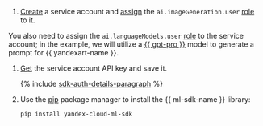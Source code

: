 1. [Create](../../../iam/operations/sa/create.md) a service account and [assign](../../../iam/operations/sa/assign-role-for-sa.md) the `ai.imageGeneration.user` [role](../../../foundation-models/security/index.md#imageGeneration-user) to it.

You also need to assign the `ai.languageModels.user` [role](../../../foundation-models/security/index.md#languageModels-user) to the service account; in the example, we will utilize a [{{ gpt-pro }}](../../../foundation-models/concepts/yandexgpt/index.md) model to generate a prompt for {{ yandexart-name }}.
1. [Get](../../../iam/operations/authentication/manage-api-keys.md#create-api-key) the service account API key and save it.

    {% include [sdk-auth-details-paragraph](../sdk-auth-details-paragraph.md) %}
1. Use the [pip](https://pip.pypa.io/en/stable/) package manager to install the {{ ml-sdk-name }} library:

    ```bash
    pip install yandex-cloud-ml-sdk
    ```